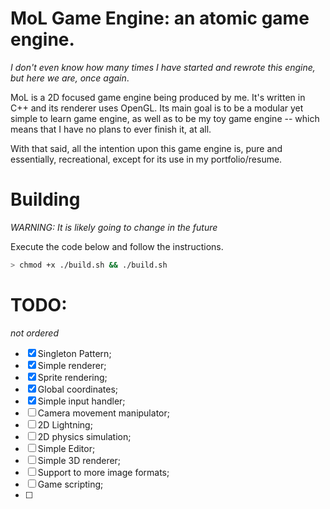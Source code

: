 
# MoL Game Engine: an atomic game engine.

*I don't even know how many times I have started and rewrote this engine, but here we are, once again*.

MoL is a 2D focused game engine being produced by me. It's written in C++ and its renderer uses OpenGL. Its main goal is to be a modular yet simple to learn game engine, as well as to be my toy game engine -- which means that I have no plans to ever finish it, at all.

With that said, all the intention upon this game engine is, pure and essentially, recreational, except for its use in my portfolio/resume. 

# Building
*WARNING: It is likely going to change in the future*

Execute the code below and follow the instructions.

```bash
> chmod +x ./build.sh && ./build.sh
```

# TODO:
*not ordered*

- [x] Singleton Pattern;
- [x] Simple renderer;
- [x] Sprite rendering;
- [x] Global coordinates;
- [x] Simple input handler;
- [ ] Camera movement manipulator;
- [ ] 2D Lightning;
- [ ] 2D physics simulation;
- [ ] Simple Editor;
- [ ] Simple 3D renderer;
- [ ] Support to more image formats;
- [ ] Game scripting;
- [ ] 